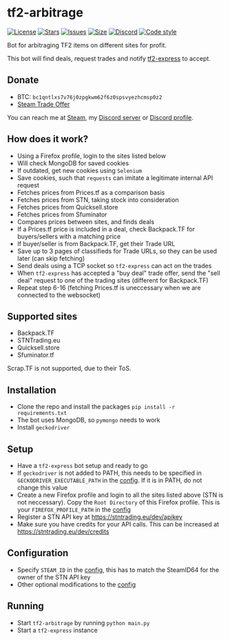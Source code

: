 # tf2-arbitrage
[![License](https://img.shields.io/github/license/offish/tf2-arbitrage.svg)](https://github.com/offish/tf2-arbitrage/blob/master/LICENSE)
[![Stars](https://img.shields.io/github/stars/offish/tf2-arbitrage.svg)](https://github.com/offish/tf2-arbitrage/stargazers)
[![Issues](https://img.shields.io/github/issues/offish/tf2-arbitrage.svg)](https://github.com/offish/tf2-arbitrage/issues)
[![Size](https://img.shields.io/github/repo-size/offish/tf2-arbitrage.svg)](https://github.com/offish/tf2-arbitrage)
[![Discord](https://img.shields.io/discord/467040686982692865?color=7289da&label=Discord&logo=discord)](https://discord.gg/t8nHSvA)
[![Code style](https://img.shields.io/badge/code%20style-black-000000.svg)](https://github.com/psf/black)

Bot for arbitraging TF2 items on different sites for profit.

This bot will find deals, request trades and notify [tf2-express](https://github.com/offish/tf2-express) to accept.

## Donate
- BTC: `bc1qntlxs7v76j0zpgkwm62f6z0spsvyezhcmsp0z2`
- [Steam Trade Offer](https://steamcommunity.com/tradeoffer/new/?partner=293059984&token=0-l_idZR)

You can reach me at [Steam](https://steamcommunity.com/id/confern), 
my [Discord server](https://discord.gg/t8nHSvA) 
or [Discord profile](https://discord.com/users/252183247843229696>`).

## How does it work?
- Using a Firefox profile, login to the sites listed below
- Will check MongoDB for saved cookies
- If outdated, get new cookies using `Selenium`
- Save cookies, such that `requests` can imitate a legitimate internal API request 
- Fetches prices from Prices.tf as a comparison basis
- Fetches prices from STN, taking stock into consideration
- Fetches prices from Quicksell.store
- Fetches prices from Sfuminator
- Compares prices between sites, and finds deals
- If a Prices.tf price is included in a deal, check Backpack.TF for buyers/sellers with a matching price
- If buyer/seller is from Backpack.TF, get their Trade URL
- Save up to 3 pages of classifieds for Trade URLs, so they can be used later (can skip fetching)
- Send deals using a TCP socket so `tf2-express` can act on the trades
- When `tf2-express` has accepted a "buy deal" trade offer, send the "sell deal" request to one of the trading sites (different for Backpack.TF)
- Repeat step 6-16 (fetching Prices.tf is uneccessary when we are connected to the websocket)

## Supported sites
- Backpack.TF
- STNTrading.eu
- Quicksell.store
- Sfuminator.tf

Scrap.TF is not supported, due to their ToS.

## Installation
- Clone the repo and install the packages `pip install -r requirements.txt`
- The bot uses MongoDB, so `pymongo` needs to work
- Install `geckodriver`

## Setup
- Have a `tf2-express` bot setup and ready to go
- If `geckodriver` is not added to PATH, this needs to be specified in `GECKODRIVER_EXECUTABLE_PATH` in the [config](/tf2_arbitrage/config.py). If it is in PATH, do not change this value
- Create a new Firefox profile and login to all the sites listed above (STN is not neccessary). Copy the `Root Directory` of this Firefox profile. This is your `FIREFOX_PROFILE_PATH` in the [config](/tf2_arbitrage/config.py)
- Register a STN API key at https://stntrading.eu/dev/apikey
- Make sure you have credits for your API calls. This can be increased at https://stntrading.eu/dev/credits

## Configuration
- Specify `STEAM_ID` in the [config](/tf2_arbitrage/config.py), this has to match the SteamID64 for the owner of the STN API key 
- Other optional modifications to the [config](/tf2_arbitrage/config.py)

## Running
- Start `tf2-arbitrage` by running `python main.py`
- Start a `tf2-express` instance
